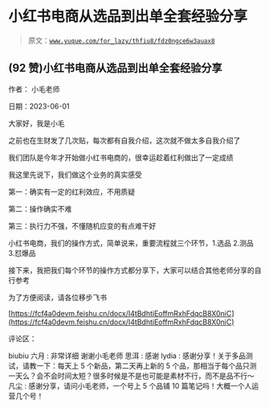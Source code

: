 # 小红书电商从选品到出单全套经验分享

> 原文：[`www.yuque.com/for_lazy/thfiu8/fdz0ngce6w3auax8`](https://www.yuque.com/for_lazy/thfiu8/fdz0ngce6w3auax8)



## (92 赞)小红书电商从选品到出单全套经验分享 

作者： 小毛老师 

日期：2023-06-01 

大家好，我是小毛 

之前也在生财发了几次贴，每次都有自我介绍，这次就不做太多自我介绍了 

我们团队是今年才开始做小红书电商的，很幸运趁着红利做出了一定成绩 

我这里先说下，我们做这个业务的真实感受 

第一：确实有一定的红利效应，不用质疑 

第二：操作确实不难 

第三：执行力不强，不懂随机应变的有点难干好 

小红书电商，我们的操作方式，简单说来，重要流程就三个环节，1.选品 2.测品 3.怼爆品 

接下来，我把我们每个环节的操作方式都分享下，大家可以结合其他老师分享的自行参考 

为了方便阅读，请各位移步飞书 

[https://fcf4a0devm.feishu.cn/docx/I4tBdhtiEoffmRxhFdqcB8X0niC](https://fcf4a0devm.feishu.cn/docx/I4tBdhtiEoffmRxhFdqcB8X0niC) 

评论区： 

biubiu 六月 : 非常详细 谢谢小毛老师 思洱 : 感谢 lydia : 感谢分享！关于多品测试，请教一下：每天上 5 个新品，第二天再上新的 5 个品，那相当于每个品只测一天么？会不会时间太短？很多时候是不是也可能是素材不行，而不是品不行～ 凡尘 : 感谢分享，请问小毛老师，一个号上 5 个品铺 10 篇笔记吗！大概一个人运营几个号！